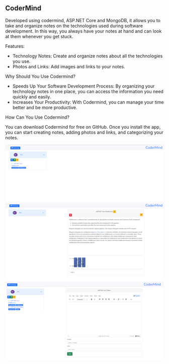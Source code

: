 ## CoderMind


Developed using codermind, ASP.NET Core and MongoDB, it allows you to take and organize notes on the technologies used during software development.
In this way, you always have your notes at hand and can look at them whenever you get stuck.

Features:

* Technology Notes: Create and organize notes about all the technologies you use.
* Photos and Links: Add images and links to your notes.

Why Should You Use Codermind?

* Speeds Up Your Software Development Process: By organizing your technology notes in one place, you can access the information you need quickly and easily.
* Increases Your Productivity: With Codermind, you can manage your time better and be more productive.

How Can You Use Codermind?

You can download Codermind for free on GitHub. Once you install the app, you can start creating notes, adding photos and links, and categorizing your notes.

<img src="https://github.com/oznakdn/CoderMind/blob/master/docs/Index.png">

<img src="https://github.com/oznakdn/CoderMind/blob/master/docs/Content.png">

<img src="https://github.com/oznakdn/CoderMind/blob/master/docs/Content-Creating.png">

